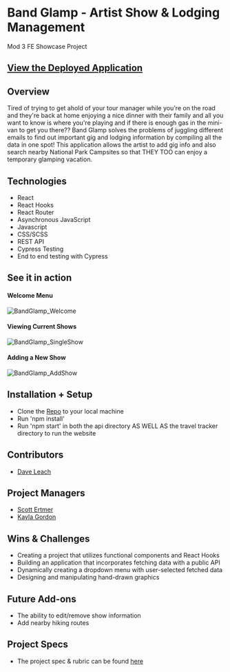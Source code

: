 # Band Glamp - Artist Show & Lodging Management
Mod 3 FE Showcase Project

## [View the Deployed Application](https://davidleach724.github.io/band-glamp/)

## Overview
Tired of trying to get ahold of your tour manager while you're on the road and they're back at home enjoying a nice dinner with their family and all you want to know is where you're playing and if there is enough gas in the mini-van to get you there?? Band Glamp solves the problems of juggling different emails to find out important gig and lodging information by compiling all the data in one spot! This application allows the artist to add gig info and also search nearby National Park Campsites so that THEY TOO can enjoy a temporary glamping vacation.


## Technologies
- React
- React Hooks
- React Router
- Asynchronous JavaScript
- Javascript
- CSS/SCSS
- REST API
- Cypress Testing
- End to end testing with Cypress


## See it in action
#### Welcome Menu
![BandGlamp_Welcome](https://user-images.githubusercontent.com/81774070/135008772-757b258b-92bc-4e42-a8eb-c37a96d85141.gif)

#### Viewing Current Shows
![BandGlamp_SingleShow](https://user-images.githubusercontent.com/81774070/135008791-6023878b-6f87-4599-862e-4be2ee057168.gif)

#### Adding a New Show
![BandGlamp_AddShow](https://user-images.githubusercontent.com/81774070/135008803-214390ed-3a99-4d3a-8181-ce1957df6aa8.gif)



## Installation + Setup
- Clone the [Repo](https://github.com/davidleach724/band-glamp) to your local machine
- Run 'npm install'
- Run 'npm start' in both the api directory AS WELL AS the travel tracker directory to run the website


## Contributors
- [Dave Leach](https://github.com/davidleach724)

## Project Managers
- [Scott Ertmer](https://github.com/sertmer)
- [Kayla Gordon](https://github.com/kaylagordon)

## Wins & Challenges
- Creating a project that utilizes functional components and React Hooks 
- Building an application that incorporates fetching data with a public API
- Dynamically creating a dropdown menu with user-selected fetched data
- Designing and manipulating hand-drawn graphics

## Future Add-ons
- The ability to edit/remove show information
- Add nearby hiking routes


## Project Specs
- The project spec & rubric can be found [here](https://frontend.turing.edu/projects/module-3/showcase.html)
